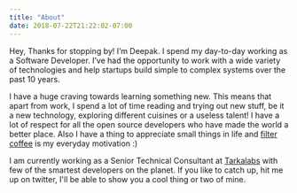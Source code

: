 ```yaml
---
title: "About"
date: 2018-07-22T21:22:02-07:00
---
```


Hey, Thanks for stopping by! I’m Deepak. I spend my day-to-day working as a Software Developer. I’ve had the opportunity to work with a wide variety of technologies and help startups build simple to complex systems over the past 10 years.

I have a huge craving towards learning something new. This means that apart from work, I spend a lot of time reading and trying out new stuff, be it a new technology, exploring different cuisines or a useless talent!
I have a lot of respect for all the open source developers who have made the world a better place. Also I have a thing to appreciate small things in life and <a href="https://en.wikipedia.org/wiki/Indian_filter_coffee" target="_blank">filter coffee</a> is my everyday motivation :)

I am currently working as a Senior Technical Consultant at <a href="https://tarkalabs.com" target="_blank">Tarkalabs</a> with few of the smartest developers on the planet. If you like to catch up, hit me up on twitter, I'll be able to show you a cool thing or two of mine.
